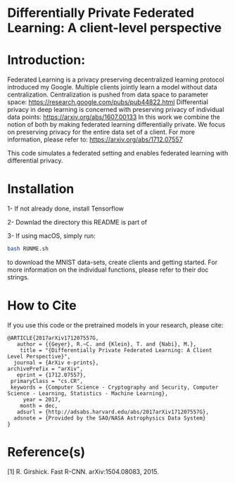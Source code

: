 # Differentially Private Federated Learning: A client-level perspective

Introduction:
============
Federated Learning is a privacy preserving decentralized learning protocol introduced my Google. Multiple clients jointly learn a model without data centralization. Centralization is pushed from data space to parameter space: https://research.google.com/pubs/pub44822.html
Differential privacy in deep learning is concerned with preserving privacy of individual data points: https://arxiv.org/abs/1607.00133
In this work we combine the notion of both by making federated learning differentially private. We focus on preserving privacy for the entire data set of a client. For more information, please refer to: https://arxiv.org/abs/1712.07557

This code simulates a federated setting and enables federated learning with differential privacy. 

Installation
============
1- If not already done, install Tensorflow

2- Downlad the directory this README is part of 

3- If using macOS, simply run: 
```bash
bash RUNME.sh
```
to download the MNIST data-sets, create clients and getting started. For more information on the individual functions, please refer to their doc strings.  

How to Cite
===========
If you use this code or the pretrained models in your research,
please cite:

```
@ARTICLE{2017arXiv171207557G,
   author = {{Geyer}, R.~C. and {Klein}, T. and {Nabi}, M.},
    title = "{Differentially Private Federated Learning: A Client Level Perspective}",
  journal = {ArXiv e-prints},
archivePrefix = "arXiv",
   eprint = {1712.07557},
 primaryClass = "cs.CR",
 keywords = {Computer Science - Cryptography and Security, Computer Science - Learning, Statistics - Machine Learning},
     year = 2017,
    month = dec,
   adsurl = {http://adsabs.harvard.edu/abs/2017arXiv171207557G},
  adsnote = {Provided by the SAO/NASA Astrophysics Data System}
}
```

Reference(s)
===========
[1] R. Girshick. Fast R-CNN. arXiv:1504.08083, 2015.
